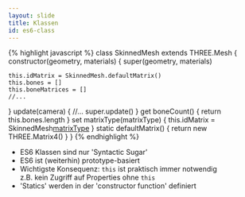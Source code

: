```yaml
---
layout: slide
title: Klassen
id: es6-class
---
```

<section markdown="1">

{% highlight javascript %}
class SkinnedMesh extends THREE.Mesh {
  constructor(geometry, materials) {
    super(geometry, materials)
    
    this.idMatrix = SkinnedMesh.defaultMatrix()
    this.bones = []
    this.boneMatrices = []
    //...
  }
  update(camera) {
    //...
    super.update()
  }
  get boneCount() {
    return this.bones.length
  }
  set matrixType(matrixType) {
    this.idMatrix = SkinnedMesh[matrixType]()
  }
  static defaultMatrix() {
    return new THREE.Matrix4()
  }
}
{% endhighlight %}

</section>

<section markdown="1">

 * ES6 Klassen sind nur 'Syntactic Sugar'
 * ES6 ist (weiterhin) prototype-basiert
 * Wichtigste Konsequenz: `this` ist praktisch immer notwendig<br/>
   z.B. kein Zugriff auf Properties ohne `this`
 * 'Statics' werden in der 'constructor function' definiert
 
</section>
